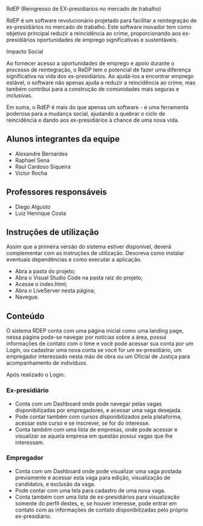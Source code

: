  RdEP (Reingresso de EX-presidiarios no mercado de trabalho)

RdEP é um software revolucionário projetado para facilitar a reintegração de ex-presidiários no mercado de trabalho. Este software inovador tem como objetivo principal reduzir a reincidência ao crime, proporcionando aos ex-presidiários oportunidades de emprego significativas e sustentáveis.

Impacto Social

Ao fornecer acesso a oportunidades de emprego e apoio durante o processo de reintegração, o ReDP tem o potencial de fazer uma diferença significativa na vida dos ex-presidiários. Ao ajudá-los a encontrar emprego estável, o software não apenas ajuda a reduzir a reincidência ao crime, mas também contribui para a construção de comunidades mais seguras e inclusivas.

Em suma, o RdEP é mais do que apenas um software - é uma ferramenta poderosa para a mudança social, ajudando a quebrar o ciclo de reincidência e dando aos ex-presidiários a chance de uma nova vida.

## Alunos integrantes da equipe

* Alexandre Bernardes
* Raphael Sena
* Raul Cardoso Siqueira
* Victor Rocha

## Professores responsáveis

* Diego Algusto
* Luiz Henrique Costa

## Instruções de utilização

Assim que a primeira versão do sistema estiver disponível, deverá complementar com as instruções de utilização. Descreva como instalar eventuais dependências e como executar a aplicação.

* Abra a pasta do projeto;
* Abra o Visual Studio Code na pasta raiz do projeto;
* Acesse o index.html;
* Abra o LiveServer nesta página;
* Navegue.

## Conteúdo

O sistema RDEP conta com uma página inicial como uma landing page, nessa página pode-se navegar por notícias sobre a área, possui informações de contato com o time e você pode acessar sua conta por um Login, ou cadastrar uma nova conta se você for um ex-presidiário, um empregador interessado nesta mão de obra ou um Oficial de Justiça para acompanhamento de indivíduos.

Após realizado o Login:

### Ex-presidiário

* Conta com um Dashboard onde pode navegar pelas vagas disponibilizadas por empregadores, e acessar uma vaga desejada.
* Pode contar também com cursos disponibilizados pela plataforma, acessar este curso e se inscrever, se for do interesse.
* Conta também com uma lista de empresas, onde pode acessar e visualizar se aquela empresa em questão possui vagas que lhe interessam.

### Empregador

* Conta com um Dashboard onde pode visualizar uma vaga postada previamente e acessar esta vaga para edição, visualização de candidatos, e exclusão da vaga.
* Pode contar com uma tela para cadastro de uma nova vaga.
* Conta também com uma lista de ex-presidiários para visualização somente do perfil destes, e, se houver interesse, pode entrar em contato com as informações de contato disponibilizadas pelo próprio ex-presidiário.

